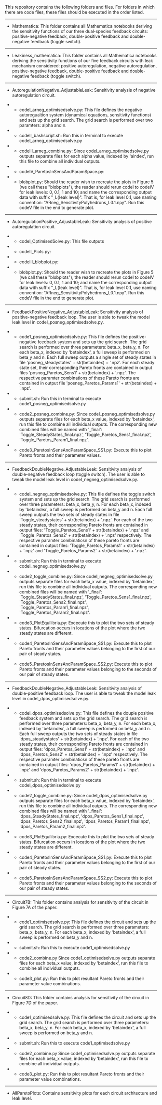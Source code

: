 This repository contains the following folders and files. For folders in which there are code files, these files should be executed in the order listed.


-----------------------------------------


- Mathematica:
  This folder contains all Mathematica notebooks deriving the sensitivity functions of our three dual-species feedback circuits: positive-negative feedback, double-positive feedback and double-negative feedback (toggle switch). 


-----------------------------------------


- Leakiness_mathematica:
  This folder contains all Mathematica notebooks deriving the sensitivity functions of our five feedback circuits with leak mechanism considered: positive autoregulation, negative autoregulation, positive-negative feedback, double-positive feedback and double-negative feedback (toggle switch). 
  

-----------------------------------------


- AutoregulationNegative_AdjustableLeak: 
  Sensitivity analysis of negative autoregulation circuit.

- - codeI_arneg_optimisedsolve.py:
    This file defines the negative autoregualtion system (dynamical equations, sensitivity functions) and sets up the grid search. The grid search is performed over two paramters: alpha and n. 
    
- - codeII_bashscript.sh:
    Run this in terminal to execute codeI_arneg_optimisedsolve.py

- - codeIII_arneg_combine.py:
    Since codeI_arneg_optimisedsolve.py outputs separate files for each alpha value, indexed by 'aindex', run this file to combine all individual outputs.

- - codeIV_ParetosInSensAndParamSpace.py:


- - blobplot.py:
    Should the reader wish to recreate the plots in Figure 5 (we call these "blobplots"), the reader should rerun codeI to codeIV for leak levels: 0, 0.1, 1 and 10; and name the corresponding output data with suffix "_L{leak level}". That is, for leak level 0.1, use naming convention: "ARneg_SensitivityPolyhedrons_L0.1.npy". Run this codeV file in the end to generate plot. 


-----------------------------------------


- AutoregulationPositive_AdjustableLeak: 
  Sensitivity analysis of positive autoregulation circuit.

- - codeI_OptimisedSolve.py: 
    This file outputs 

- - codeII_Plots.py: 

- - codeIII_blobplot.py: 

- - blobplot.py:
    Should the reader wish to recreate the plots in Figure 5 (we call these "blobplots"), the reader should rerun codeI to codeIV for leak levels: 0, 0.1, 1 and 10; and name the corresponding output data with suffix "_L{leak level}". That is, for leak level 0.1, use naming convention: "ARneg_SensitivityPolyhedrons_L0.1.npy". Run this codeV file in the end to generate plot. 


-----------------------------------------


- FeedbackPositiveNegative_AdjustableLeak: 
  Sensitivity analysis of positive-negative feedback loop. The user is able to tweak the model leak level in codeI_posneg_optimisedsolve.py.

- - code1_posneg_optimisedsolve.py:
    This file defines the positive-negative feedback system and sets up the grid search. The grid search is performed over three parameters: beta_x, beta_y, n. For each beta_x, indexed by 'betaindex', a full sweep is performed on beta_y and n. Each full sweep outputs a single set of steady states in file 'posneg_steadystates' + str(betaindex) + '.npz'. For each steady state set, their corresponding Pareto fronts are contained in output files 'posneg_Paretos_Sens1' + str(betaindex) + '.npz'. The respective paramter combinations of these Pareto fronts are contained in output file 'posneg_Paretos_Params1' + str(betaindex) + '.npz'.

- - submit.sh:
    Run this in terminal to execute code1_posneg_optimisedsolve.py

- - code2_posneg_combine.py:
    Since codeI_posneg_optimisedsolve.py outputs separate files for each beta_x value, indexed by 'betaindex', run this file to combine all individual outputs. The corresponding new combined files will be named with '_final': 'Toggle_SteadyStates_final.npz', 'Toggle_Paretos_Sens1_final.npz', 'Toggle_Paretos_Param1_final.npz'. 

- - code3_ParetosInSensAndParamSpace_SS1.py:
    Execute this to plot Pareto fronts and their parameter values.


-----------------------------------------


- FeedbackDoubleNegative_AdjustableLeak: 
  Sensitivity analysis of double-negative feedback loop (toggle switch). The user is able to tweak the model leak level in codeI_negneg_optimisedsolve.py.

- - codeI_negneg_optimisedsolve.py: 
    This file defines the toggle switch system and sets up the grid search. The grid search is performed over three parameters: beta_x, beta_y, n. For each beta_x, indexed by 'betaindex', a full sweep is performed on beta_y and n. Each full sweep outputs the two sets of steady states in file 'Toggle_steadystates' + str(betaindex) + '.npz'. For each of the two steady states, their corresponding Pareto fronts are contained in output files: 'Toggle_Paretos_Sens1' + str(betaindex) + '.npz' and 'Toggle_Paretos_Sens2' + str(betaindex) + '.npz' respectively. The respective paramter combinatiosn of these pareto fronts are contained in output files: 'Toggle_Paretos_Params1' + str(betaindex) + '.npz' and 'Toggle_Paretos_Params2' + str(betaindex) + '.npz'.

- - submit.sh:
    Run this in terminal to execute codeI_negneg_optimisedsolve.py

- - code2_toggle_combine.py:
    Since codeI_negneg_optimisedsolve.py outputs separate files for each beta_x value, indexed by 'betaindex', run this file to combine all individual outputs. The corresponding new combined files will be named with '_final': 'Toggle_SteadyStates_final.npz', 'Toggle_Paretos_Sens1_final.npz', 'Toggle_Paretos_Sens2_final.npz', 'Toggle_Paretos_Param1_final.npz', 'Toggle_Paretos_Param2_final.npz'. 

- - code3_PlotEquilibria.py:
    Excecute this to plot the two sets of steady states. Bifurcation occurs in locations of the plot where the two steady states are different. 

- - code4_ParetosInSensAndParamSpace_SS1.py:
    Execute this to plot Pareto fronts and their parameter values belonging to the first of our pair of steady states. 

- - code5_ParetosInSensAndParamSpace_SS2.py:
    Execute this to plot Pareto fronts and their parameter values belonging to the seconds of our pair of steady states.


-----------------------------------------


- FeedbackDoubleNegative_AdjustableLeak: 
  Sensitivity analysis of double-positive feedback loop. The user is able to tweak the model leak level in codeI_dpos_optimisedsolve.py.

- - codeI_dpos_optimisedsolve.py: 
    This file defines the douple positive feedback system and sets up the grid search. The grid search is performed over three parameters: beta_x, beta_y, n. For each beta_x, indexed by 'betaindex', a full sweep is performed on beta_y and n. Each full sweep outputs the two sets of steady states in file 'dpos_steadystates' + str(betaindex) + '.npz'. For each of the two steady states, their corresponding Pareto fronts are contained in output files: 'dpos_Paretos_Sens1' + str(betaindex) + '.npz' and 'dpos_Paretos_Sens2' + str(betaindex) + '.npz' respectively. The respective paramter combinatiosn of these pareto fronts are contained in output files: 'dpos_Paretos_Params1' + str(betaindex) + '.npz' and 'dpos_Paretos_Params2' + str(betaindex) + '.npz'.

- - submit.sh:
    Run this in terminal to execute codeI_dpos_optimisedsolve.py

- - code2_toggle_combine.py:
    Since codeI_dpos_optimisedsolve.py outputs separate files for each beta_x value, indexed by 'betaindex', run this file to combine all individual outputs. The corresponding new combined files will be named with '_final': 'dpos_SteadyStates_final.npz', 'dpos_Paretos_Sens1_final.npz', 'dpos_Paretos_Sens2_final.npz', 'dpos_Paretos_Param1_final.npz', 'dpos_Paretos_Param2_final.npz'. 

- - code3_PlotEquilibria.py:
    Excecute this to plot the two sets of steady states. Bifurcation occurs in locations of the plot where the two steady states are different. 

- - code4_ParetosInSensAndParamSpace_SS1.py:
    Execute this to plot Pareto fronts and their parameter values belonging to the first of our pair of steady states. 

- - code5_ParetosInSensAndParamSpace_SS2.py:
    Execute this to plot Pareto fronts and their parameter values belonging to the seconds of our pair of steady states.


-----------------------------------------


- Circuit7B:
  This folder contains analysis for sensitivity of the circuit in Figure 7A of the paper.

- - code1_optimisedsolve.py:
    This file defines the circuit and sets up the grid search. The grid search is performed over three parameters: beta_x, beta_y, n. For each beta_x, indexed by 'betaindex', a full sweep is performed on beta_y and n.

- - submit.sh:
    Run this to execute code1_optimisedsolve.py

- - code2_combine.py
    Since code1_optimisedsolve.py outputs separate files for each beta_x value, indexed by 'betaindex', run this file to combine all individual outputs.

- - code3_plot.py:
    Run this to plot resultant Pareto fronts and their parameter value combinations. 


-----------------------------------------


- Circuit8D:
  This folder contains analysis for sensitivity of the circuit in Figure 7D of the paper.

- - code1_optimisedsolve.py:
    This file defines the circuit and sets up the grid search. The grid search is performed over three parameters: beta_x, beta_y, n. For each beta_x, indexed by 'betaindex', a full sweep is performed on beta_y and n.

- - submit.sh:
    Run this to execute code1_optimisedsolve.py

- - code2_combine.py
    Since code1_optimisedsolve.py outputs separate files for each beta_x value, indexed by 'betaindex', run this file to combine all individual outputs.

- - code3_plot.py:
    Run this to plot resultant Pareto fronts and their parameter value combinations. 


-----------------------------------------


- AllParetoPlots:
  Contains sensitivity plots for each circuit architecture and leak level.
